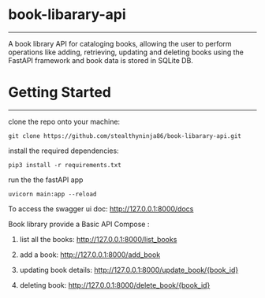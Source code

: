 # book-libarary-api

---

A book library API for cataloging books, allowing the user to perform operations like adding, retrieving, updating and deleting books using the FastAPI framework and book data is stored in SQLite DB.

# Getting Started

---

clone the repo onto your machine:

```
git clone https://github.com/stealthyninja86/book-libarary-api.git
```

install the required dependencies:

```
pip3 install -r requirements.txt
```

run the the fastAPI app

```
uvicorn main:app --reload
```
To access the swagger ui doc: http://127.0.0.1:8000/docs

Book library provide a Basic API Compose :

1. list all the books: http://127.0.0.1:8000/list_books

2. add a book: http://127.0.0.1:8000/add_book

3. updating book details: http://127.0.0.1:8000/update_book/{book_id}

4. deleting book: http://127.0.0.1:8000/delete_book/{book_id}

